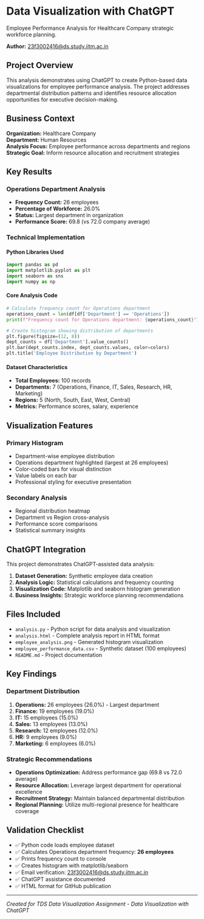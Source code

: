 # Data Visualization with ChatGPT

Employee Performance Analysis for Healthcare Company strategic workforce planning.

**Author:** 23f3002416@ds.study.iitm.ac.in

## Project Overview

This analysis demonstrates using ChatGPT to create Python-based data visualizations for employee performance analysis. The project addresses departmental distribution patterns and identifies resource allocation opportunities for executive decision-making.

## Business Context

**Organization:** Healthcare Company  
**Department:** Human Resources  
**Analysis Focus:** Employee performance across departments and regions  
**Strategic Goal:** Inform resource allocation and recruitment strategies

## Key Results

### Operations Department Analysis
- **Frequency Count:** 26 employees
- **Percentage of Workforce:** 26.0%
- **Status:** Largest department in organization
- **Performance Score:** 69.8 (vs 72.0 company average)

### Technical Implementation

#### Python Libraries Used
```python
import pandas as pd
import matplotlib.pyplot as plt
import seaborn as sns
import numpy as np
```

#### Core Analysis Code
```python
# Calculate frequency count for Operations department
operations_count = len(df[df['Department'] == 'Operations'])
print(f"Frequency count for Operations department: {operations_count}")

# Create histogram showing distribution of departments
plt.figure(figsize=(12, 8))
dept_counts = df['Department'].value_counts()
plt.bar(dept_counts.index, dept_counts.values, color=colors)
plt.title('Employee Distribution by Department')
```

#### Dataset Characteristics
- **Total Employees:** 100 records
- **Departments:** 7 (Operations, Finance, IT, Sales, Research, HR, Marketing)
- **Regions:** 5 (North, South, East, West, Central)
- **Metrics:** Performance scores, salary, experience

## Visualization Features

### Primary Histogram
- Department-wise employee distribution
- Operations department highlighted (largest at 26 employees)
- Color-coded bars for visual distinction
- Value labels on each bar
- Professional styling for executive presentation

### Secondary Analysis
- Regional distribution heatmap
- Department vs Region cross-analysis
- Performance score comparisons
- Statistical summary insights

## ChatGPT Integration

This project demonstrates ChatGPT-assisted data analysis:

1. **Dataset Generation:** Synthetic employee data creation
2. **Analysis Logic:** Statistical calculations and frequency counting
3. **Visualization Code:** Matplotlib and seaborn histogram generation
4. **Business Insights:** Strategic workforce planning recommendations

## Files Included

- `analysis.py` - Python script for data analysis and visualization
- `analysis.html` - Complete analysis report in HTML format
- `employee_analysis.png` - Generated histogram visualization
- `employee_performance_data.csv` - Synthetic dataset (100 employees)
- `README.md` - Project documentation

## Key Findings

### Department Distribution
1. **Operations:** 26 employees (26.0%) - Largest department
2. **Finance:** 19 employees (19.0%)
3. **IT:** 15 employees (15.0%)
4. **Sales:** 13 employees (13.0%)
5. **Research:** 12 employees (12.0%)
6. **HR:** 9 employees (9.0%)
7. **Marketing:** 6 employees (6.0%)

### Strategic Recommendations
- **Operations Optimization:** Address performance gap (69.8 vs 72.0 average)
- **Resource Allocation:** Leverage largest department for operational excellence
- **Recruitment Strategy:** Maintain balanced departmental distribution
- **Regional Planning:** Utilize multi-regional presence for healthcare coverage

## Validation Checklist

- ✅ Python code loads employee dataset
- ✅ Calculates Operations department frequency: **26 employees**
- ✅ Prints frequency count to console
- ✅ Creates histogram with matplotlib/seaborn
- ✅ Email verification: 23f3002416@ds.study.iitm.ac.in
- ✅ ChatGPT assistance documented
- ✅ HTML format for GitHub publication

---

*Created for TDS Data Visualization Assignment - Data Visualization with ChatGPT*
